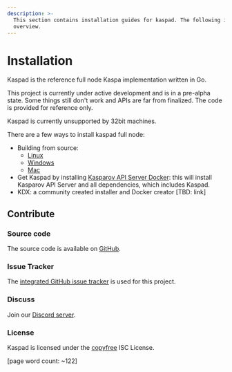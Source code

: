 ```yaml
---
description: >-
  This section contains installation guides for kaspad. The following is an
  overview.
---
```


# Installation

Kaspad is the reference full node Kaspa implementation written in Go.

This project is currently under active development and is in a pre-alpha state. Some things still don't work and APIs are far from finalized. The code is provided for reference only.

Kaspad is currently unsupported by 32bit machines.

There are a few ways to install kaspad full node:

* Building from source:
  * [Linux](build-from-source.md)
  * [Windows](windows.md) 
  * [Mac](mac.md) 
* Get Kaspad by installing [Kasparov API Server Docker](../../kasparov-api-server/installing/docker-quick-start.md): this will install Kasparov API Server and all dependencies, which includes Kaspad.
* KDX: a community created installer and Docker creator \[TBD: link\]

## Contribute

### Source code

The source code is available on [GitHub](https://github.com/kaspanet/kaspad).

### Issue Tracker

The [integrated GitHub issue tracker](https://github.com/kaspanet/kaspad/issues) is used for this project.

### Discuss

Join our [Discord server](https://discord.gg/WmGhhzk).

### License

Kaspad is licensed under the [copyfree](http://copyfree.org/) ISC License.

\[page word count: ~122\]


